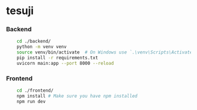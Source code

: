 # tesuji

### Backend 

```sh
    cd ./backend/ 
    python -m venv venv
    source venv/bin/activate  # On Windows use `.\venv\Scripts\Activate`
    pip install -r requirements.txt
    uvicorn main:app --port 8000 --reload
```

### Frontend

```sh
    cd ./frontend/ 
    npm install # Make sure you have npm installed
    npm run dev
```